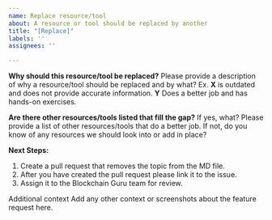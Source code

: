 ```yaml
---
name: Replace resource/tool
about: A resource or tool should be replaced by another
title: "[Replace]"
labels: ''
assignees: ''

---
```


**Why should this resource/tool be replaced?**
Please provide a description of why a resource/tool should be replaced and by what? Ex. **X** is outdated and does not provide accurate information. **Y** Does a better job and has hands-on exercises. 

**Are there other resources/tools listed that fill the gap?**
If yes, what? Please provide a list of other resources/tools that do a better job. If not, do you know of any resources we should look into or add in place?

**Next Steps:**
1. Create a pull request that removes the topic from the MD file. 
1. After you have created the pull request please link it to the issue. 
1. Assign it to the Blockchain Guru team for review.

Additional context
Add any other context or screenshots about the feature request here.
